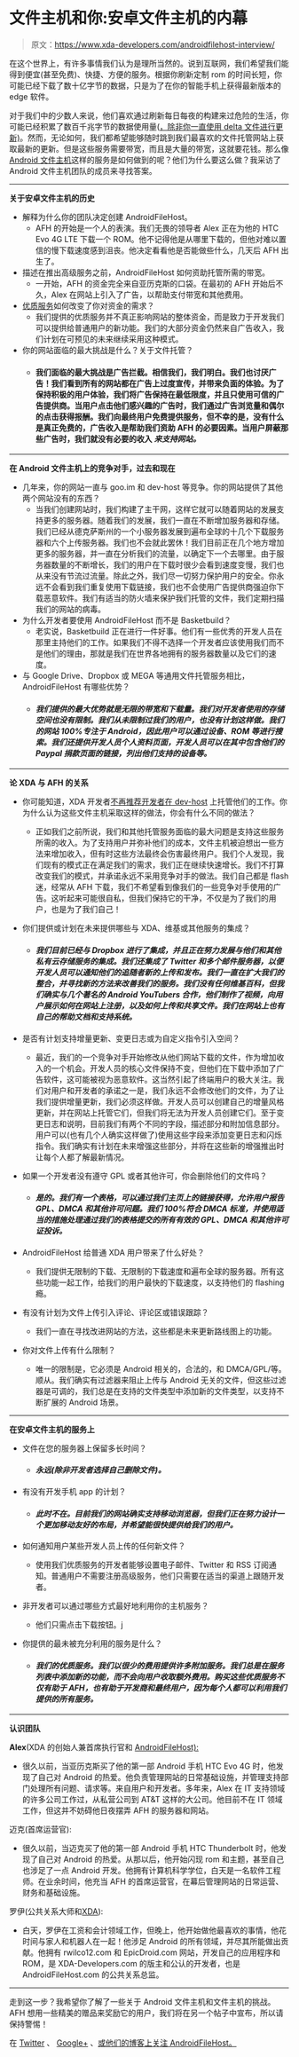 # 文件主机和你:安卓文件主机的内幕

> 原文：<https://www.xda-developers.com/androidfilehost-interview/>

在这个世界上，有许多事情我们认为是理所当然的。说到互联网，我们希望我们能得到便宜(甚至免费)、快捷、方便的服务。根据你刷新定制 rom 的时间长短，你可能已经下载了数十亿字节的数据，只是为了在你的智能手机上获得最新版本的 edge 软件。

对于我们中的少数人来说，他们喜欢通过刷新每日每夜的构建来过危险的生活，你可能已经积累了数百千兆字节的数据使用量([，除非你一直使用 delta 文件进行更新)](http://www.cyandelta.com/)。然而，无论如何，我们都希望能够随时跳到我们最喜欢的文件托管网站上获取最新的更新。但是这些服务需要带宽，而且是大量的带宽，这就要花钱。那么像 [Android 文件主机](https://www.androidfilehost.com/)这样的服务是如何做到的呢？他们为什么要这么做？我采访了 Android 文件主机团队的成员来寻找答案。

* * *

**关于安卓文件主机的历史**

*   解释为什么你的团队决定创建 AndroidFileHost。
    *   AFH 的开始是一个人的表演。我们无畏的领导者 Alex 正在为他的 HTC Evo 4G LTE 下载一个 ROM。他不记得他是从哪里下载的，但他对难以置信的慢下载速度感到沮丧。他决定看看他是否能做些什么，几天后 AFH 出生了。
*   描述在推出高级服务之前，AndroidFileHost 如何资助托管所需的带宽。
    *   一开始，AFH 的资金完全来自亚历克斯的口袋。在最初的 AFH 开始后不久，Alex 在网站上引入了广告，以帮助支付带宽和其他费用。
*   [优质服务](https://www.androidfilehost.com/user/?w=select-membership-plans)如何改变了你对资金的需求？
    *   我们提供的优质服务并不真正影响网站的整体资金，而是致力于开发我们可以提供给普通用户的新功能。我们的大部分资金仍然来自广告收入，我们计划在可预见的未来继续采用这种模式。
*   你的网站面临的最大挑战是什么？关于文件托管？
    *   #### **我们面临的最大挑战是广告拦截。相信我们，我们明白。我们也讨厌广告！我们看到所有的网站都在广告上过度宣传，并带来负面的体验。为了保持积极的用户体验，我们将广告保持在最低限度，并且只使用可信的广告提供商。当用户点击他们感兴趣的广告时，我们通过广告浏览量和偶尔的点击获得报酬。我们向最终用户免费提供服务，但不幸的是，没有什么是真正免费的，广告收入是帮助我们资助 AFH 的必要因素。当用户屏蔽那些广告时，我们就没有必要的收入** *来支持网站。*

* * *

**在 Android 文件主机上的竞争对手，过去和现在**

*   几年来，你的网站一直与 goo.im 和 dev-host 等竞争。你的网站提供了其他两个网站没有的东西？
    *   当我们创建网站时，我们构建了主干网，这样它就可以随着网站的发展支持更多的服务器。随着我们的发展，我们一直在不断增加服务器和存储。我们已经从德克萨斯州的一个小服务器发展到遍布全球的十几个下载服务器和六个上传服务器。我们也不会就此罢休！我们目前正在几个地方增加更多的服务器，并一直在分析我们的流量，以确定下一个去哪里。由于服务器数量的不断增长，我们的用户在下载时很少会看到速度变慢，我们也从来没有节流过流量。除此之外，我们尽一切努力保护用户的安全。你永远不会看到我们重复使用下载链接，我们也不会使用广告提供商强迫你下载恶意软件。我们有适当的防火墙来保护我们托管的文件，我们定期扫描我们的网站的病毒。
*   为什么开发者要使用 AndroidFileHost 而不是 Basketbuild？
    *   老实说，Basketbuild 正在进行一件好事。他们有一些优秀的开发人员在那里主持他们的工作。如果我们不得不选择一个开发者应该使用我们而不是他们的理由，那就是我们在世界各地拥有的服务器数量以及它们的速度。
*   与 Google Drive、Dropbox 或 MEGA 等通用文件托管服务相比，AndroidFileHost 有哪些优势？
    *   #### *我们提供的最大优势就是无限的带宽和下载量。我们对开发者使用的存储空间也没有限制。我们从未限制过我们的用户，也没有计划这样做。我们的网站 100%专注于 Android，因此用户可以通过设备、ROM 等进行搜索。我们还提供开发人员个人资料页面，开发人员可以在其中包含他们的 Paypal 捐款页面的链接，列出他们支持的设备等。*

* * *

**论 XDA 与 AFH 的关系**

*   你可能知道，XDA 开发者[不再推荐开发者在 dev-host](http://www.xda-developers.com/xda-devhost/) 上托管他们的工作。你为什么认为这些文件主机采取这样的做法，你会有什么不同的做法？
    *   正如我们之前所说，我们和其他托管服务面临的最大问题是支持这些服务所需的收入。为了支持用户并弥补他们的成本，文件主机被迫想出一些方法来增加收入，但有时这些方法最终会伤害最终用户。我们个人发现，我们现有的模式正在满足我们的需求，我们正在继续快速增长。我们不打算改变我们的模式，并承诺永远不采用竞争对手的做法。我们自己都是 flash 迷，经常从 AFH 下载，我们不希望看到像我们的一些竞争对手使用的广告。这听起来可能很自私，但我们保持它的干净，不仅是为了我们的用户，也是为了我们自己！
*   你们提供或计划在未来提供哪些与 XDA、维基或其他服务的集成？
    *   #### *我们目前已经与 Dropbox 进行了集成，并且正在努力发展与他们和其他私有云存储服务的集成。我们还集成了 Twitter 和多个邮件服务器，以便开发人员可以通知他们的追随者新的上传和发布。我们一直在扩大我们的整合，并寻找新的方法来改善我们的服务。我们没有任何维基百科，但我们确实与几个著名的 Android YouTubers 合作，他们制作了视频，向用户展示如何在网站上注册，以及如何上传和共享文件。我们在网站上也有自己的帮助文档和支持系统。*

*   是否有计划支持增量更新、变更日志或为自定义指令引入空间？
    *   最近，我们的一个竞争对手开始修改从他们网站下载的文件，作为增加收入的一个机会。开发人员的核心文件保持不变，但他们在下载中添加了广告软件，这可能被视为恶意软件。这当然引起了终端用户的极大关注。我们对用户和开发者的承诺之一是，我们永远不会修改他们的文件，为了让我们提供增量更新，我们必须这样做。开发人员可以创建自己的增量风格更新，并在网站上托管它们，但我们将无法为开发人员创建它们。至于变更日志和说明，目前我们有两个不同的字段，描述部分和附加信息部分。用户可以(也有几个人确实这样做了)使用这些字段来添加变更日志和闪烁指令。我们确实有计划在未来增强这些部分，并将在这些新的增强推出时让每个人都了解最新情况。
*   如果一个开发者没有遵守 GPL 或者其他许可，你会删除他们的文件吗？
    *   #### *是的。我们有一个表格，可以通过我们主页上的链接获得，允许用户报告 GPL、DMCA 和其他许可问题。我们 100%符合 DMCA 标准，并使用适当的措施处理通过我们的表格提交的所有有效的 GPL、DMCA 和其他许可证投诉。*

*   AndroidFileHost 给普通 XDA 用户带来了什么好处？
    *   我们提供无限制的下载、无限制的下载速度和遍布全球的服务器。所有这些功能一起工作，给我们的用户最快的下载速度，以支持他们的 flashing 瘾。
*   有没有计划为文件上传引入评论、评论区或错误跟踪？
    *   我们一直在寻找改进网站的方法，这些都是未来更新路线图上的功能。
*   你对文件上传有什么限制？
    *   唯一的限制是，它必须是 Android 相关的，合法的，和 DMCA/GPL/等。顺从。我们确实有过滤器来阻止上传与 Android 无关的文件，但这些过滤器是可调的，我们总是在支持的文件类型中添加新的文件类型，以支持不断扩展的 Android 场景。

* * *

**在安卓文件主机的服务上**

*   文件在您的服务器上保留多长时间？
    *   #### *永远(除非开发者选择自己删除文件)。*

*   有没有开发手机 app 的计划？
    *   #### *此时不在。目前我们的网站确实支持移动浏览器，但我们正在努力设计一个更加移动友好的布局，并希望能很快提供给我们的用户。*

*   如何通知用户某些开发人员上传的任何新文件？
    *   使用我们优质服务的开发者能够设置电子邮件、Twitter 和 RSS 订阅通知。普通用户不需要注册高级服务，他们只需要在适当的渠道上跟随开发者。
*   非开发者可以通过哪些方式最好地利用你的主机服务？
    *   他们只需点击下载按钮。j
*   你提供的最未被充分利用的服务是什么？
    *   #### *我们的优质服务。我们以很少的费用提供许多附加服务。我们总是在服务列表中添加新的功能，而不会向用户收取额外费用。购买这些优质服务不仅有助于 AFH，也有助于开发商和最终用户，因为每个人都可以利用我们提供的所有服务。*

* * *

**认识团队**

**Alex**(XDA 的创始人兼首席执行官和 [AndroidFileHost):](http://forum.xda-developers.com/member.php?u=2645378)

*   很久以前，当亚历克斯买了他的第一部 Android 手机 HTC Evo 4G 时，他发现了自己对 Android 的热爱。他负责管理网站的日常基础设施，并管理支持部门处理所有问题、请求等。来自用户和开发者。多年来，Alex 在 IT 支持领域的许多公司工作过，从私营公司到 AT&T 这样的大公司。他目前不在 IT 领域工作，但这并不妨碍他日夜摆弄 AFH 的服务器和网站。

迈克(首席运营官):

*   很久以前，当迈克买了他的第一部 Android 手机 HTC Thunderbolt 时，他发现了自己对 Android 的热爱。从那以后，他开始闪现 rom 和主题，甚至自己也涉足了一点 Android 开发。他拥有计算机科学学位，白天是一名软件工程师。在业余时间，他充当 AFH 的首席运营官，在幕后管理网站的日常运营、财务和基础设施。

罗伊(公共关系大师和[XDA](http://forum.xda-developers.com/member.php?u=4513677)):

*   白天，罗伊在工资和会计领域工作，但晚上，他开始做他最喜欢的事情，他花时间与家人和机器人在一起！他涉足 Android 的所有领域，并尽其所能做出贡献。他拥有 rwilco12.com 和 EpicDroid.com 网站，开发自己的应用程序和 ROM，是 XDA-Developers.com 的版主和公认的开发者，也是 AndroidFileHost.com 的公共关系总监。

* * *

走到这一步？我希望你了解了一些关于 Android 文件主机和文件主机的挑战。AFH 想用一些精美的赠品来奖励它的用户，我们将在另一个帖子中宣布，所以请保持警惕！

在 [Twitter](https://twitter.com/androidfilehost?ref_src=twsrc%5Egoogle%7Ctwcamp%5Eserp%7Ctwgr%5Eauthor) 、 [Google+](https://plus.google.com/communities/101143921551874060164) 、[或他们的博客上关注 AndroidFileHost。](http://blog.afh.co/)
